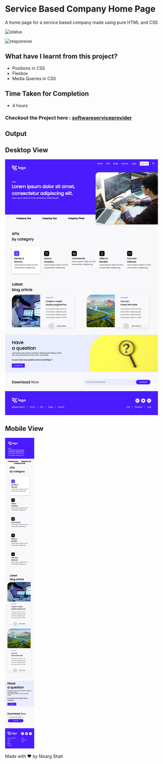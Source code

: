 # Service Based Company Home Page
A home page for a service based company made using pure HTML and CSS

![status](https://img.shields.io/badge/status-ongoing-green)

![responsive](https://img.shields.io/badge/responsive-true-blue)

## What have I learnt from this project?
- Positions in CSS
- Flexbox
- Media Queries in CSS

## Time Taken for Completion
- 4 hours

### Checkout the Project here : [softwareserviceprovider](https://softwareserviceprovider.netlify.app/)

## Output

## Desktop View
![output](output.png)

## Mobile View
![mobile](mobile.png)

Made with ❤️ by Nisarg Shah


